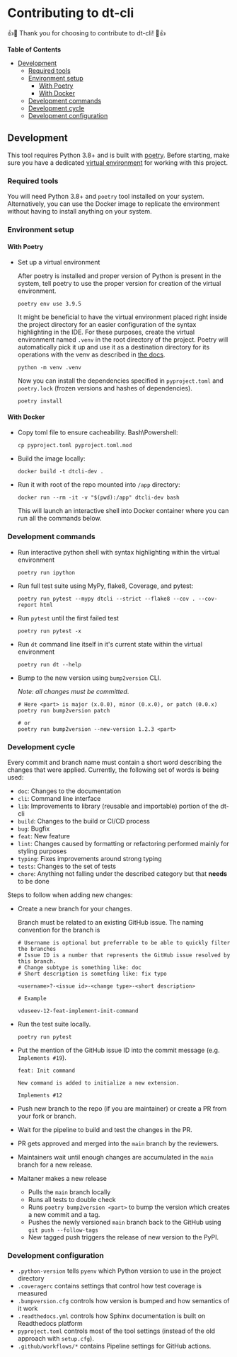 # Contributing to dt-cli

👍🎉 Thank you for choosing to contribute to dt-cli! 🎉👍

**Table of Contents**

* [Development](#development)
  * [Required tools](#required-tools)
  * [Environment setup](#environment-setup)
    * [With Poetry](#with-poetry)
    * [With Docker](#with-docker)
  * [Development commands](#development-commands)
  * [Development cycle](#development-cycle)
  * [Development configuration](#development-configuration)

<a id="development"></a>

## Development

This tool requires Python 3.8+ and is built with [poetry](https://python-poetry.org/).
Before starting, make sure you have a dedicated [virtual environment](https://docs.python.org/3/library/venv.html)
for working with this project.

<a id="required-tools"></a>

### Required tools

You will need Python 3.8+ and `poetry` tool installed on your system.
Alternatively, you can use the Docker image to replicate the environment without having to install anything on your system.

<a id="environment-setup"></a>

### Environment setup

<a id="with-poetry"></a>

#### With Poetry

* Set up a virtual environment

  After poetry is installed and proper version of Python is present in the system,
  tell poetry to use the proper version for creation of the virtual environment.

  ```shell
  poetry env use 3.9.5
  ```

  It might be beneficial to have the virtual environment placed right inside the project directory for
  an easier configuration of the syntax highlighting in the IDE. For these purposes, create the virtual
  environment named `.venv` in the root directory of the project. Poetry will automatically pick it up
  and use it as a destination directory for its operations with the venv as described in
  [the docs](https://python-poetry.org/docs/configuration/#virtualenvsin-project).

  ```shell
  python -m venv .venv
  ```

  Now you can install the dependencies specified in `pyproject.toml` and `poetry.lock`
  (frozen versions and hashes of dependencies).

  ```shell
  poetry install
  ```

<a id="with-docker"></a>

#### With Docker

* Copy toml file to ensure cacheability. Bash\Powershell:

  ```shell
  cp pyproject.toml pyproject.toml.mod
  ```
  
* Build the image locally:

  ```shell
  docker build -t dtcli-dev .
  ```

* Run it with root of the repo mounted into `/app` directory:

  ```shell
  docker run --rm -it -v "$(pwd):/app" dtcli-dev bash
  ```

  This will launch an interactive shell into Docker container where you can run all the commands below.

<a id="development-commands"></a>

### Development commands

* Run interactive python shell with syntax highlighting within the virtual environment

  ```shell
  poetry run ipython
  ```

* Run full test suite using MyPy, flake8, Coverage, and pytest:

  ```shell
  poetry run pytest --mypy dtcli --strict --flake8 --cov . --cov-report html
  ```

* Run `pytest` until the first failed test

  ```shell
  poetry run pytest -x
  ```

* Run `dt` command line itself in it's current state within the virtual environment

  ```shell
  poetry run dt --help
  ```

* Bump to the new version using `bump2version` CLI.

  *Note: all changes must be committed*.

  ```shell
  # Here <part> is major (x.0.0), minor (0.x.0), or patch (0.0.x)
  poetry run bump2version patch

  # or
  poetry run bump2version --new-version 1.2.3 <part>
  ```

<a id="development-cycle"></a>

### Development cycle

Every commit and branch name must contain a short word describing the changes that were applied.
Currently, the following set of words is being used:

* `doc`: Changes to the documentation
* `cli`: Command line interface
* `lib`: Improvements to library (reusable and importable) portion of the dt-cli
* `build`: Changes to the build or CI/CD process
* `bug`: Bugfix
* `feat`: New feature
* `lint`: Changes caused by formatting or refactoring performed mainly for styling purposes
* `typing`: Fixes improvements around strong typing
* `tests`: Changes to the set of tests
* `chore`: Anything not falling under the described category but that **needs** to be done

Steps to follow when adding new changes:
  
* Create a new branch for your changes.

  Branch must be related to an existing GitHub issue. The naming convention for the branch is

  ```shell
  # Username is optional but preferrable to be able to quickly filter the branches
  # Issue ID is a number that represents the GitHub issue resolved by this branch.
  # Change subtype is something like: doc
  # Short description is something like: fix typo

  <username>?-<issue id>-<change type>-<short description>

  # Example

  vduseev-12-feat-implement-init-command
  ```

* Run the test suite locally.

  ```shell
  poetry run pytest
  ```

* Put the mention of the GitHub issue ID into the commit message (e.g. `Implements #19`).

  ```text
  feat: Init command

  New command is added to initialize a new extension.

  Implements #12
  ```

* Push new branch to the repo (if you are maintainer) or create a PR from your fork or branch.
* Wait for the pipeline to build and test the changes in the PR.
* PR gets approved and merged into the `main` branch by the reviewers.
* Maintainers wait until enough changes are accumulated in the `main` branch for a new release.
* Maitaner makes a new release
  * Pulls the `main` branch locally
  * Runs all tests to double check
  * Runs `poetry bump2version <part>` to bump the version which creates a new commit and a tag.
  * Pushes the newly versioned `main` branch back to the GitHub using `git push --follow-tags`
  * New tagged push triggers the release of new version to the PyPI.

<a id="development-configuration"></a>

### Development configuration

* `.python-version` tells `pyenv` which Python version to use in the project directory
* `.coveragerc` contains settings that control how test coverage is measured
* `.bumpversion.cfg` controls how version is bumped and how semantics of it work
* `.readthedocs.yml` controls how Sphinx documentation is built on Readthedocs platform
* `pyproject.toml` controls most of the tool settings (instead of the old approach with `setup.cfg`).
* `.github/workflows/*` contains Pipeline settings for GitHub actions.
